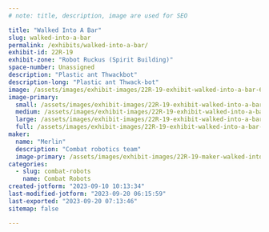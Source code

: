 ```yaml
---
# note: title, description, image are used for SEO

title: "Walked Into A Bar"
slug: walked-into-a-bar
permalink: /exhibits/walked-into-a-bar/
exhibit-id: 22R-19
exhibit-zone: "Robot Ruckus (Spirit Building)"
space-number: Unassigned
description: "Plastic ant Thwackbot"
description-long: "Plastic ant Thwack-bot"
image: /assets/images/exhibit-images/22R-19-exhibit-walked-into-a-bar-63f88a1a-649e-484c-b696-0a1e434c2d69-large.jpg
image-primary: 
  small: /assets/images/exhibit-images/22R-19-exhibit-walked-into-a-bar-63f88a1a-649e-484c-b696-0a1e434c2d69-small.jpg
  medium: /assets/images/exhibit-images/22R-19-exhibit-walked-into-a-bar-63f88a1a-649e-484c-b696-0a1e434c2d69-medium.jpg
  large: /assets/images/exhibit-images/22R-19-exhibit-walked-into-a-bar-63f88a1a-649e-484c-b696-0a1e434c2d69-large.jpg
  full: /assets/images/exhibit-images/22R-19-exhibit-walked-into-a-bar-63f88a1a-649e-484c-b696-0a1e434c2d69-full.jpg
maker: 
  name: "Merlin"
  description: "Combat robotics team"
  image-primary: /assets/images/exhibit-images/22R-19-maker-walked-into-a-bar-merlinrobotics-medium.png
categories: 
  - slug: combat-robots
    name: Combat Robots
created-jotform: "2023-09-10 10:13:34"
last-modified-jotform: "2023-09-20 06:15:59"
last-exported: "2023-09-20 07:13:46"
sitemap: false

---
```

